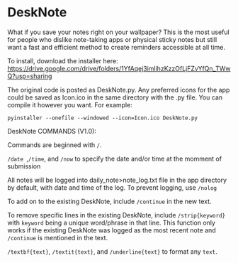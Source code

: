 # DeskNote
What if you save your notes right on your wallpaper? This is the most useful for people who dislike note-taking apps or physical sticky notes but still want a fast and efficient method to create reminders accessible at all time.

To install, download the installer here: https://drive.google.com/drive/folders/1YfAqej3imlihzKzzOfLjFZvYfQn_TWwQ?usp=sharing

The original code is posted as DeskNote.py. Any preferred icons for the app could be saved as Icon.ico in the same directory with the .py file. You can compile it however you want. For example:
```
pyinstaller --onefile --windowed --icon=Icon.ico DeskNote.py
```
DeskNote COMMANDS (V1.0):

Commands are beginned with `/`. 

`/date `,`/time`, and `/now` to specify the date and/or time at the momment of submission

All notes will be logged into daily_note>note_log.txt file in the app directory by default, with date and time of the log. To prevent logging, use `/nolog`

To add on to the existing DeskNote, include `/continue` in the new text. 

To remove specific lines in the existing DeskNote, include `/strip{keyword}` with `keyword` being a unique word/phrase in that line. This function only works if the existing DeskNote was logged as the most recent note and `/continue` is mentioned in the text. 

`/textbf{text}`, `/textit{text}`, and `/underline{text}` to format any `text`. 
